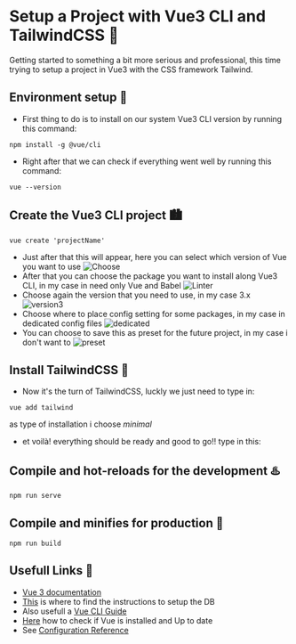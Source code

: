 # Setup a Project with Vue3 CLI and TailwindCSS 🚸
Getting started to something a bit more serious and professional, this time trying to setup a project in Vue3 with the CSS framework Tailwind.

## Environment setup 🎇
- First thing to do is to install on our system Vue3 CLI version by running this command:
```
npm install -g @vue/cli
```
- Right after that we can check if everything went well by running this command:
```
vue --version
```
## Create the Vue3 CLI project 🏙️
```
vue create 'projectName'
```
- Just after that this will appear, here you can select which version of Vue you want to use 
![Choose](https://i.ibb.co/jhqf4rT/Capture.png)
- After that you can choose the package you want to install along Vue3 CLI, in my case in need only Vue and Babel 
![Linter](https://i.ibb.co/M2sSy6v/choose.png)
- Choose again the version that you need to use, in my case 3.x 
![version3](https://i.ibb.co/j8XH7CT/vue3.png)
- Choose where to place config setting for some packages, in my case in dedicated config files 
![dedicated](https://i.ibb.co/344LNkx/dedicated.png)
- You can choose to save this as preset for the future project, in my case i don't want to 
![preset](https://i.ibb.co/KG8WS8z/preset.png)

## Install TailwindCSS 🎐
- Now it's the turn of TailwindCSS, luckly we just need to type in:
```
vue add tailwind
```
as type of installation i choose *minimal*
- et voilà! everything should be ready and good to go!! type in this:

## Compile and hot-reloads for the development ♨️
```
npm run serve
```
## Compile and minifies for production 🥧
```
npm run build
```

## Usefull Links 🔗
- [Vue 3 documentation](https://vuejs.org/guide/components/registration.html)
- [This](https://www.kreaweb.be/laragon-add-postgresql/) is where to find the instructions to setup the DB
- Also usefull a [Vue CLI Guide](https://cli.vuejs.org/guide/)
- [Here](https://cli.vuejs.org/guide/installation.html) how to check if Vue is installed and Up to date
- See [Configuration Reference](https://cli.vuejs.org/config/)